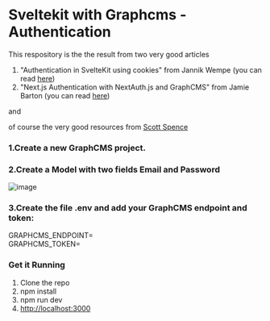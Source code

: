 # Sveltekit with Graphcms - Authentication

This respository is the the result from two very good articles 

1. "Authentication in SvelteKit using cookies" from Jannik Wempe (you can read [here](https://blog.logrocket.com/authentication-sveltekit-using-cookies/))
2. "Next.js Authentication with NextAuth.js and GraphCMS" from Jamie Barton (you can read [here](https://graphcms.com/blog/nextjs-authenticaton-with-nextauth-and-graphcms))
    

and 

  of course the very good resources from [Scott Spence](https://scottspence.com/) 
  
### 1.Create a new GraphCMS project. 
    
### 2.Create a Model with two fields Email and Password
![image](https://user-images.githubusercontent.com/20041017/145402569-47be061c-6f94-4287-b0d4-246ca549154f.png)

### 3.Create the file .env and add your GraphCMS endpoint and token:
  
GRAPHCMS_ENDPOINT=\
GRAPHCMS_TOKEN=

### Get it Running
1. Clone the repo
2. npm install
3. npm run dev
4. [http://localhost:3000](http://localhost:3000)
